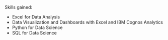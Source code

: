Skills gained:
- Excel for Data Analysis
- Data Visualization and Dashboards with Excel and IBM Cognos Analytics
- Python for Data Science
- SQL for Data Science



